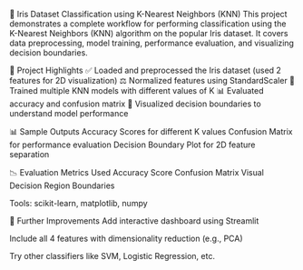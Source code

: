 🌸 Iris Dataset Classification using K-Nearest Neighbors (KNN)
This project demonstrates a complete workflow for performing classification using the K-Nearest Neighbors (KNN) algorithm on the popular Iris dataset. It covers data preprocessing, model training, performance evaluation, and visualizing decision boundaries.

📌 Project Highlights
✅ Loaded and preprocessed the Iris dataset (used 2 features for 2D visualization)
⚖️ Normalized features using StandardScaler
🤖 Trained multiple KNN models with different values of K
📊 Evaluated accuracy and confusion matrix
🧠 Visualized decision boundaries to understand model performance

📊 Sample Outputs
Accuracy Scores for different K values
Confusion Matrix for performance evaluation
Decision Boundary Plot for 2D feature separation

📉 Evaluation Metrics Used
Accuracy Score
Confusion Matrix
Visual Decision Region Boundaries

Tools: scikit-learn, matplotlib, numpy

🧠 Further Improvements
Add interactive dashboard using Streamlit

Include all 4 features with dimensionality reduction (e.g., PCA)

Try other classifiers like SVM, Logistic Regression, etc.
